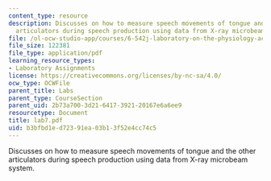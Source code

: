 ```yaml
---
content_type: resource
description: Discusses on how to measure speech movements of tongue and the other
  articulators during speech production using data from X-ray microbeam system.
file: /ol-ocw-studio-app/courses/6-542j-laboratory-on-the-physiology-acoustics-and-perception-of-speech-fall-2005/b3bfbd1ed72391ea03b13f52e4cc74c5_lab7.pdf
file_size: 122381
file_type: application/pdf
learning_resource_types:
- Laboratory Assignments
license: https://creativecommons.org/licenses/by-nc-sa/4.0/
ocw_type: OCWFile
parent_title: Labs
parent_type: CourseSection
parent_uid: 2b73a700-3d21-6417-3921-20167e6a6ee9
resourcetype: Document
title: lab7.pdf
uid: b3bfbd1e-d723-91ea-03b1-3f52e4cc74c5
---
```

Discusses on how to measure speech movements of tongue and the other articulators during speech production using data from X-ray microbeam system.